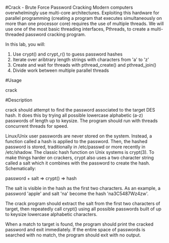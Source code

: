 #Crack - Brute Force Password Cracking
Modern computers overwhelmingly use multi-core architectures. Exploiting this hardware for parallel programming (creating a program that executes simultaneously on more than one processor core) requires the use of multiple threads. We will use one of the most basic threading interfaces, Pthreads, to create a multi-threaded password cracking program.

In this lab, you will:

1. Use crypt() and crypt_r() to guess password hashes
2. Iterate over aribtrary length strings with characters from 'a' to 'z'
3. Create and wait for threads with pthread_create() and pthread_join()
4. Divide work between multiple parallel threads

#Usage

crack <threads> <keysize> <target>

#Description

crack should attempt to find the password associated to the target DES hash. It does this by trying all possible lowercase alphabetic (a-z) passwords of length up to keysize. The program should run with threads concurrent threads for speed.

Linux/Unix user passwords are never stored on the system. Instead, a function called a hash is applied to the password. Then, the hashed password is stored, traditionally in /etc/passwd or more recently in /etc/shadow. The classic hash function on Unix systems is crypt(3). To make things harder on crackers, crypt also uses a two character string called a salt which it combines with the password to create the hash. Schematically:

password + salt => crypt() => hash

The salt is visible in the hash as the first two characters. As an example, a password 'apple' and salt 'na' become the hash 'na3C5487Wz4zw'.

The crack program should extract the salt from the first two characters of target, then repeatedly call crypt() using all possible passwords built of up to keysize lowercase alphabetic characters.

When a match to target is found, the program should print the cracked password and exit immediately. If the entire space of passwords is searched with no match, the program should exit with no output.
